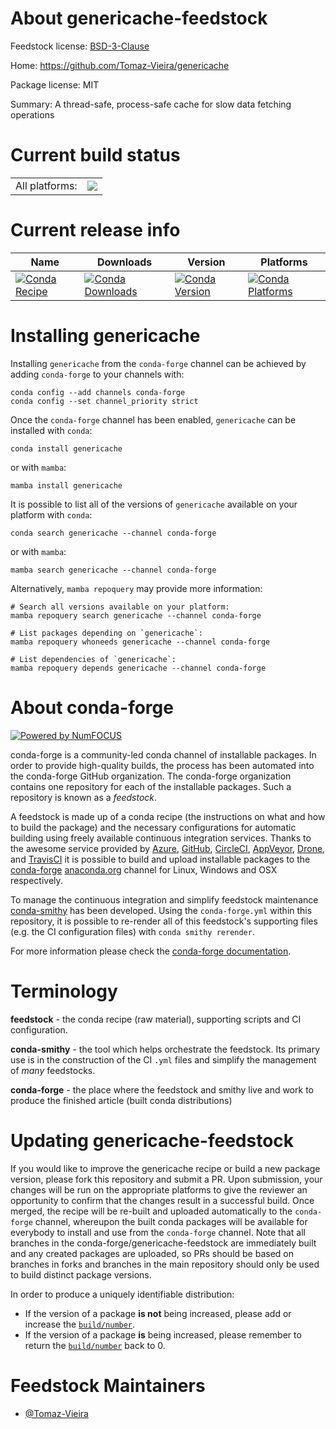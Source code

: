 About genericache-feedstock
===========================

Feedstock license: [BSD-3-Clause](https://github.com/conda-forge/genericache-feedstock/blob/main/LICENSE.txt)

Home: https://github.com/Tomaz-Vieira/genericache

Package license: MIT

Summary: A thread-safe, process-safe cache for slow data fetching operations

Current build status
====================


<table><tr><td>All platforms:</td>
    <td>
      <a href="https://dev.azure.com/conda-forge/feedstock-builds/_build/latest?definitionId=25490&branchName=main">
        <img src="https://dev.azure.com/conda-forge/feedstock-builds/_apis/build/status/genericache-feedstock?branchName=main">
      </a>
    </td>
  </tr>
</table>

Current release info
====================

| Name | Downloads | Version | Platforms |
| --- | --- | --- | --- |
| [![Conda Recipe](https://img.shields.io/badge/recipe-genericache-green.svg)](https://anaconda.org/conda-forge/genericache) | [![Conda Downloads](https://img.shields.io/conda/dn/conda-forge/genericache.svg)](https://anaconda.org/conda-forge/genericache) | [![Conda Version](https://img.shields.io/conda/vn/conda-forge/genericache.svg)](https://anaconda.org/conda-forge/genericache) | [![Conda Platforms](https://img.shields.io/conda/pn/conda-forge/genericache.svg)](https://anaconda.org/conda-forge/genericache) |

Installing genericache
======================

Installing `genericache` from the `conda-forge` channel can be achieved by adding `conda-forge` to your channels with:

```
conda config --add channels conda-forge
conda config --set channel_priority strict
```

Once the `conda-forge` channel has been enabled, `genericache` can be installed with `conda`:

```
conda install genericache
```

or with `mamba`:

```
mamba install genericache
```

It is possible to list all of the versions of `genericache` available on your platform with `conda`:

```
conda search genericache --channel conda-forge
```

or with `mamba`:

```
mamba search genericache --channel conda-forge
```

Alternatively, `mamba repoquery` may provide more information:

```
# Search all versions available on your platform:
mamba repoquery search genericache --channel conda-forge

# List packages depending on `genericache`:
mamba repoquery whoneeds genericache --channel conda-forge

# List dependencies of `genericache`:
mamba repoquery depends genericache --channel conda-forge
```


About conda-forge
=================

[![Powered by
NumFOCUS](https://img.shields.io/badge/powered%20by-NumFOCUS-orange.svg?style=flat&colorA=E1523D&colorB=007D8A)](https://numfocus.org)

conda-forge is a community-led conda channel of installable packages.
In order to provide high-quality builds, the process has been automated into the
conda-forge GitHub organization. The conda-forge organization contains one repository
for each of the installable packages. Such a repository is known as a *feedstock*.

A feedstock is made up of a conda recipe (the instructions on what and how to build
the package) and the necessary configurations for automatic building using freely
available continuous integration services. Thanks to the awesome service provided by
[Azure](https://azure.microsoft.com/en-us/services/devops/), [GitHub](https://github.com/),
[CircleCI](https://circleci.com/), [AppVeyor](https://www.appveyor.com/),
[Drone](https://cloud.drone.io/welcome), and [TravisCI](https://travis-ci.com/)
it is possible to build and upload installable packages to the
[conda-forge](https://anaconda.org/conda-forge) [anaconda.org](https://anaconda.org/)
channel for Linux, Windows and OSX respectively.

To manage the continuous integration and simplify feedstock maintenance
[conda-smithy](https://github.com/conda-forge/conda-smithy) has been developed.
Using the ``conda-forge.yml`` within this repository, it is possible to re-render all of
this feedstock's supporting files (e.g. the CI configuration files) with ``conda smithy rerender``.

For more information please check the [conda-forge documentation](https://conda-forge.org/docs/).

Terminology
===========

**feedstock** - the conda recipe (raw material), supporting scripts and CI configuration.

**conda-smithy** - the tool which helps orchestrate the feedstock.
                   Its primary use is in the construction of the CI ``.yml`` files
                   and simplify the management of *many* feedstocks.

**conda-forge** - the place where the feedstock and smithy live and work to
                  produce the finished article (built conda distributions)


Updating genericache-feedstock
==============================

If you would like to improve the genericache recipe or build a new
package version, please fork this repository and submit a PR. Upon submission,
your changes will be run on the appropriate platforms to give the reviewer an
opportunity to confirm that the changes result in a successful build. Once
merged, the recipe will be re-built and uploaded automatically to the
`conda-forge` channel, whereupon the built conda packages will be available for
everybody to install and use from the `conda-forge` channel.
Note that all branches in the conda-forge/genericache-feedstock are
immediately built and any created packages are uploaded, so PRs should be based
on branches in forks and branches in the main repository should only be used to
build distinct package versions.

In order to produce a uniquely identifiable distribution:
 * If the version of a package **is not** being increased, please add or increase
   the [``build/number``](https://docs.conda.io/projects/conda-build/en/latest/resources/define-metadata.html#build-number-and-string).
 * If the version of a package **is** being increased, please remember to return
   the [``build/number``](https://docs.conda.io/projects/conda-build/en/latest/resources/define-metadata.html#build-number-and-string)
   back to 0.

Feedstock Maintainers
=====================

* [@Tomaz-Vieira](https://github.com/Tomaz-Vieira/)


<!-- dummy commit to enable rerendering -->


